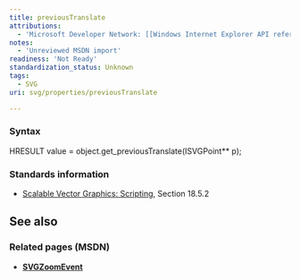 ```yaml
---
title: previousTranslate
attributions:
  - 'Microsoft Developer Network: [[Windows Internet Explorer API reference](http://msdn.microsoft.com/en-us/library/ie/hh828809%28v=vs.85%29.aspx) Article]'
notes:
  - 'Unreviewed MSDN import'
readiness: 'Not Ready'
standardization_status: Unknown
tags:
  - SVG
uri: svg/properties/previousTranslate

---
```

### Syntax

HRESULT value = object.get\_previousTranslate(ISVGPoint\*\* p);

### Standards information

-   [Scalable Vector Graphics: Scripting](http://go.microsoft.com/fwlink/p/?linkid=204745), Section 18.5.2

## See also

### Related pages (MSDN)

-   [**SVGZoomEvent**](/svg/objects/SVGZoom)
